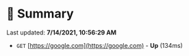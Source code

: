 # 📖 Summary
Last updated: **7/14/2021, 10:56:29 AM**

- `GET` [https://google.com](https://google.com) - **Up** (134ms)
